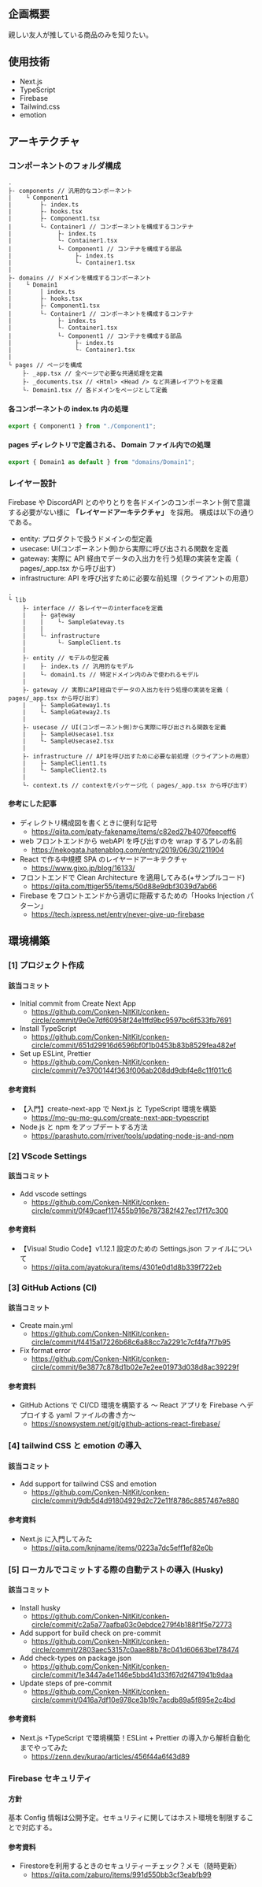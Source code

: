 ## 企画概要
親しい友人が推している商品のみを知りたい。

## 使用技術
- Next.js
- TypeScript
- Firebase
- Tailwind.css
- emotion

## アーキテクチャ

### コンポーネントのフォルダ構成

```
.
├- components // 汎用的なコンポーネント
|    └ Component1
|        ├- index.ts
|        ├- hooks.tsx
|        ├- Component1.tsx
|        └- Container1 // コンポーネントを構成するコンテナ
|             ├- index.ts
|             └- Container1.tsx
|             └- Component1 // コンテナを構成する部品
|                  ├- index.ts
|                  └- Container1.tsx
|
├- domains // ドメインを構成するコンポーネント
|    └ Domain1
|        | index.ts
|        ├- hooks.tsx
|        ├- Component1.tsx
|        └- Container1 // コンポーネントを構成するコンテナ
|             ├- index.ts
|             └- Container1.tsx
|             └- Component1 // コンテナを構成する部品
|                  ├- index.ts
|                  └- Container1.tsx
|
└ pages // ページを構成
    ├- _app.tsx // 全ページで必要な共通処理を定義
    ├- _documents.tsx // <Html> <Head /> など共通レイアウトを定義
    └- Domain1.tsx // 各ドメインをページとして定義
```

#### 各コンポーネントの index.ts 内の処理

```ts
export { Component1 } from "./Component1";
```

#### pages ディレクトリで定義される、 Domain ファイル内での処理

```ts
export { Domain1 as default } from "domains/Domain1";
```

### レイヤー設計

Firebase や DiscordAPI とのやりとりを各ドメインのコンポーネント側で意識する必要がない様に **「レイヤードアーキテクチャ」** を採用。
構成は以下の通りである。

- entity: プロダクトで扱うドメインの型定義
- usecase: UI(コンポーネント側)から実際に呼び出される関数を定義
- gateway: 実際に API 経由でデータの入出力を行う処理の実装を定義（ pages/\_app.tsx から呼び出す）
- infrastructure: API を呼び出すために必要な前処理（クライアントの用意）

```
.
└ lib
    ├- interface // 各レイヤーのinterfaceを定義
    |    ├- gateway
    |    |    └- SampleGateway.ts
    |    |
    |    └- infrastructure
    |         └- SampleClient.ts
    |
    ├- entity // モデルの型定義
    |    ├- index.ts // 汎用的なモデル
    |    └- domain1.ts // 特定ドメイン内のみで使われるモデル
    |
    ├- gateway // 実際にAPI経由でデータの入出力を行う処理の実装を定義（ pages/_app.tsx から呼び出す）
    |    ├- SampleGateway1.ts
    |    └- SampleGateway2.ts
    |
    ├- usecase // UI(コンポーネント側)から実際に呼び出される関数を定義
    |    ├- SampleUsecase1.tsx
    |    └- SampleUsecase2.tsx
    |
    ├- infrastructure // APIを呼び出すために必要な前処理（クライアントの用意）
    |    ├- SampleClient1.ts
    |    └- SampleClient2.ts
    |
    └- context.ts // contextをパッケージ化（ pages/_app.tsx から呼び出す）
```

#### 参考にした記事

- ディレクトリ構成図を書くときに便利な記号
  - https://qiita.com/paty-fakename/items/c82ed27b4070feeceff6
- web フロントエンドから webAPI を呼び出すのを wrap するアレの名前
  - https://nekogata.hatenablog.com/entry/2019/06/30/211904
- React で作る中規模 SPA のレイヤードアーキテクチャ
  - https://www.gixo.jp/blog/16133/
- フロントエンドで Clean Architecture を適用してみる(+サンプルコード)
  - https://qiita.com/ttiger55/items/50d88e9dbf3039d7ab66
- Firebase をフロントエンドから適切に隠蔽するための「Hooks Injection パターン」
  - https://tech.jxpress.net/entry/never-give-up-firebase

## 環境構築

### [1] プロジェクト作成

#### 該当コミット

- Initial commit from Create Next App
  - https://github.com/Conken-NitKit/conken-circle/commit/9e0e7df60958f24e1ffd9bc9597bc6f533fb7691
- Install TypeScript
  - https://github.com/Conken-NitKit/conken-circle/commit/651d29916d6596bf0f1b0453b83b8529fea482ef
- Set up ESLint, Prettier
  - https://github.com/Conken-NitKit/conken-circle/commit/7e3700144f363f006ab208dd9dbf4e8c11f011c6

#### 参考資料

- 【入門】create-next-app で Next.js と TypeScript 環境を構築
  - https://mo-gu-mo-gu.com/create-next-app-typescript
- Node.js と npm をアップデートする方法
  - https://parashuto.com/rriver/tools/updating-node-js-and-npm

### [2] VScode Settings

#### 該当コミット

- Add vscode settings
  - https://github.com/Conken-NitKit/conken-circle/commit/0f49caef117455b916e787382f427ec17f17c300

#### 参考資料

- 【Visual Studio Code】v1.12.1 設定のための Settings.json ファイルについて
  - https://qiita.com/ayatokura/items/4301e0d1d8b339f722eb

### [3] GitHub Actions (CI)

#### 該当コミット

- Create main.yml
  - https://github.com/Conken-NitKit/conken-circle/commit/f4415a17226b68c6a88cc7a2291c7cf4fa7f7b95
- Fix format error
  - https://github.com/Conken-NitKit/conken-circle/commit/6e3877c878d1b02e7e2ee01973d038d8ac39229f

#### 参考資料

- GitHub Actions で CI/CD 環境を構築する ～ React アプリを Firebase へデプロイする yaml ファイルの書き方～
  - https://snowsystem.net/git/github-actions-react-firebase/

### [4] tailwind CSS と emotion の導入

#### 該当コミット

- Add support for tailwind CSS and emotion
  - https://github.com/Conken-NitKit/conken-circle/commit/9db5d4d91804929d2c72e11f8786c8857467e880

#### 参考資料

- Next.js に入門してみた
  - https://qiita.com/knjname/items/0223a7dc5eff1ef82e0b

### [5] ローカルでコミットする際の自動テストの導入 (Husky)

#### 該当コミット

- Install husky
  - https://github.com/Conken-NitKit/conken-circle/commit/c2a5a77aafba03c0ebdce279f4b188f1f5e72773
- Add support for build check on pre-commit
  - https://github.com/Conken-NitKit/conken-circle/commit/2803aec53157c0aae88b78c041d60663be178474
- Add check-types on package.json
  - https://github.com/Conken-NitKit/conken-circle/commit/1e3447a4e1146e5bbd41d33f67d2f471941b9daa
- Update steps of pre-commit
  - https://github.com/Conken-NitKit/conken-circle/commit/0416a7df10e978ce3b19c7acdb89a5f895e2c4bd

#### 参考資料

- Next.js +TypeScript で環境構築！ESLint + Prettier の導入から解析自動化までやってみた
  - https://zenn.dev/kurao/articles/456f44a6f43d89

### Firebase セキュリティ

#### 方針

基本 Config 情報は公開予定。セキュリティに関してはホスト環境を制限することで対応する。

#### 参考資料

- Firestoreを利用するときのセキュリティーチェック？メモ（随時更新）
  - https://qiita.com/zaburo/items/991d550bb3cf3eabfb99